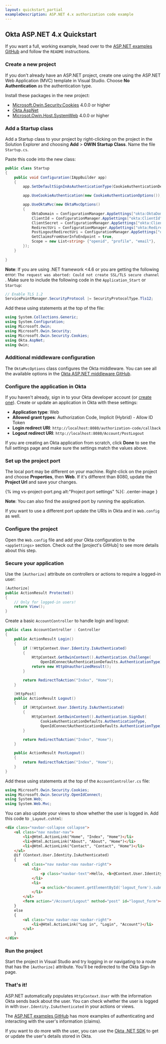 ```yaml
---
layout: quickstart_partial
exampleDescription: ASP.NET 4.x authorization code example
---
```


## Okta ASP.NET 4.x Quickstart

If you want a full, working example, head over to the [ASP.NET examples GitHub] and follow the `README` instructions.

### Create a new project

If you don't already have an ASP.NET project, create one using the ASP.NET Web Application (MVC) template in Visual Studio. Choose **No Authentication** as the authentication type.

Install these packages in the new project:

* [Microsoft.Owin.Security.Cookies] 4.0.0 or higher
* [Okta.AspNet]
* [Microsot.Owin.Host.SystemWeb] 4.0.0 or higher


### Add a Startup class

Add a Startup class to your project by right-clicking on the project in the Solution Explorer and choosing **Add** > **OWIN Startup Class**. Name the file `Startup.cs`.

Paste this code into the new class:

```csharp
public class Startup
{
    public void Configuration(IAppBuilder app)
    {
        app.SetDefaultSignInAsAuthenticationType(CookieAuthenticationDefaults.AuthenticationType);

        app.UseCookieAuthentication(new CookieAuthenticationOptions());

        app.UseOktaMvc(new OktaMvcOptions()
        {
            OktaDomain = ConfigurationManager.AppSettings["okta:OktaDomain"],
            ClientId = ConfigurationManager.AppSettings["okta:ClientId"],
            ClientSecret = ConfigurationManager.AppSettings["okta:ClientSecret"],
            RedirectUri = ConfigurationManager.AppSettings["okta:RedirectUri"],
            PostLogoutRedirectUri = ConfigurationManager.AppSettings["okta:PostLogoutRedirectUri"],
            GetClaimsFromUserInfoEndpoint = true,
            Scope = new List<string> {"openid", "profile", "email"},
        });
    }
    
}
```

**Note**: If you are using .NET framework <4.6 or you are getting the following error: ```The request was aborted: Could not create SSL/TLS secure channel ```. Make sure to include the following code in the `Application_Start` or `Startup`:

```csharp
// Enable TLS 1.2
ServicePointManager.SecurityProtocol |= SecurityProtocolType.Tls12;
```

Add these using statements at the top of the file:

```csharp
using System.Collections.Generic;
using System.Configuration;
using Microsoft.Owin;
using Microsoft.Owin.Security;
using Microsoft.Owin.Security.Cookies;
using Okta.AspNet;
using Owin;
```

### Additional middleware configuration

The `OktaMvcOptions` class configures the Okta middleware. You can see all the available options in the [Okta ASP.NET middleware GitHub].

### Configure the application in Okta

If you haven't already, sign in to your Okta developer account (or [create one](https://developer.okta.com/signup/)). Create or update an application in Okta with these settings:

* **Application type**: Web
* **Allowed grant types**: Authorization Code, Implicit (Hybrid) - Allow ID Token
* **Login redirect URI**: `http://localhost:8080/authorization-code/callback`
* **Logout redirect URI**: `http://localhost:8080/Account/PostLogout`

If you are creating an Okta application from scratch, click **Done** to see the full settings page and make sure the settings match the values above.

### Set up the project port

The local port may be different on your machine. Right-click on the project and choose  **Properties**, then **Web**. If it's different than 8080, update the **Project Url** and save your changes.

{% img vs-project-port.png alt:"Project port settings" %}{: .center-image }

**Note**: You can also find the assigned port by running the application.

If you want to use a different port update the URIs in Okta and in `Web.config` as well.

### Configure the project

Open the `Web.config` file and add your Okta configuration to the `<appSettings>` section.
Check out the [project's GitHub] to see more details about this step.

### Secure your application

Use the `[Authorize]` attribute on controllers or actions to require a logged-in user:

```csharp
[Authorize]
public ActionResult Protected()
{
    // Only for logged-in users!
    return View();
}
```

Create a basic `AccountController` to handle login and logout:

```csharp
public class AccountController : Controller
{
    public ActionResult Login()
    {
        if (!HttpContext.User.Identity.IsAuthenticated)
        {
            HttpContext.GetOwinContext().Authentication.Challenge(
                OpenIdConnectAuthenticationDefaults.AuthenticationType);
            return new HttpUnauthorizedResult();
        }

        return RedirectToAction("Index", "Home");
    }

    [HttpPost]
    public ActionResult Logout()
    {
        if (HttpContext.User.Identity.IsAuthenticated)
        {
            HttpContext.GetOwinContext().Authentication.SignOut(
                CookieAuthenticationDefaults.AuthenticationType,
                OpenIdConnectAuthenticationDefaults.AuthenticationType);
        }

        return RedirectToAction("Index", "Home");
    }

    public ActionResult PostLogout()
    {
        return RedirectToAction("Index", "Home");
    }
}
```

Add these using statements at the top of the `AccountController.cs` file:

```csharp
using Microsoft.Owin.Security.Cookies;
using Microsoft.Owin.Security.OpenIdConnect;
using System.Web;
using System.Web.Mvc;
```

You can also update your views to show whether the user is logged in. Add this code to `_Layout.cshtml`:

```html
<div class="navbar-collapse collapse">
    <ul class="nav navbar-nav">
        <li>@Html.ActionLink("Home", "Index", "Home")</li>
        <li>@Html.ActionLink("About", "About", "Home")</li>
        <li>@Html.ActionLink("Contact", "Contact", "Home")</li>
    </ul>
    @if (Context.User.Identity.IsAuthenticated)
    {
        <ul class="nav navbar-nav navbar-right">
            <li>
                <p class="navbar-text">Hello, <b>@Context.User.Identity.Name</b></p>
            </li>
            <li>
                <a onclick="document.getElementById('logout_form').submit();" style="cursor: pointer;">Log out</a>
            </li>
        </ul>
        <form action="/Account/Logout" method="post" id="logout_form"></form>
    }
    else
    {
        <ul class="nav navbar-nav navbar-right">
            <li>@Html.ActionLink("Log in", "Login", "Account")</li>
        </ul>
    }
</div>
```

### Run the project

Start the project in Visual Studio and try logging in or navigating to a route that has the `[Authorize]` attribute. You'll be redirected to the Okta Sign-In page.

### That's it!

ASP.NET automatically populates `HttpContext.User` with the information Okta sends back about the user. You can check whether the user is logged in with `User.Identity.IsAuthenticated` in your actions or views.

The [ASP.NET examples GitHub] has more examples of authenticating and interacting with the user's information (claims).

If you want to do more with the user, you can use the [Okta .NET SDK] to get or update the user's details stored in Okta.


[ASP.NET examples GitHub]: https://github.com/okta/samples-aspnet
[full example project]: https://github.com/okta/samples-aspnet/okta-hosted-login
[Microsoft.Owin.Security.Cookies]: https://www.nuget.org/packages/Microsoft.Owin.Security.Cookies
[Okta.AspNet]: https://nuget.org/packages/Okta.AspNet
[Microsot.Owin.Host.SystemWeb]: https://www.nuget.org/packages/Microsoft.Owin.Host.SystemWeb
[Okta ASP.NET middleware GitHub]: https://github.com/okta/okta-aspnet/blob/master/README.md
[Okta .NET SDK]: https://github.com/okta/okta-sdk-dotnet